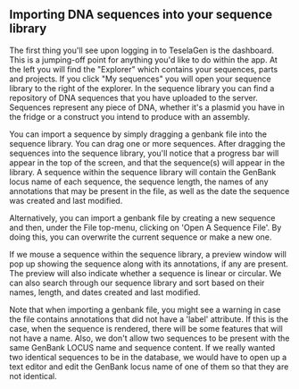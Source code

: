 ## Importing DNA sequences into your sequence library

The first thing you'll see upon logging in to TeselaGen is the dashboard. This is a jumping-off point for anything you'd like to do within the app. At the left you will find the "Explorer" which contains your sequences, parts and projects. If you click "My sequences" you will open your sequence library to the right of the explorer. In the sequence library you can find a repository of DNA sequences that you have uploaded to the server. Sequences represent any piece of DNA, whether it's a plasmid you have in the fridge or a construct you intend to produce with an assembly.

You can import a sequence by simply dragging a genbank file into the sequence library. You can drag one or more sequences. After dragging the sequences into the sequence library, you'll notice that a progress bar will appear in the top of the screen, and that the sequence(s) will appear in the library. A sequence within the sequence library will contain the GenBank locus name of each sequence, the sequence length, the names of any annotations that may be present in the file, as well as the date the sequence was created and last modified.

Alternatively, you can import a genbank file by creating a new sequence and then, under the File top-menu, clicking on 'Open A Sequence File'. By doing this, you can overwrite the current sequence or make a new one. 

If we mouse a sequence within the sequence library, a preview window will pop up showing the sequence along with its annotations, if any are present. The preview will also indicate whether a sequence is linear or circular. We can also search through our sequence library and sort based on their names, length, and dates created and last modified.

Note that when importing a genbank file, you might see a warning in case the file contains annotations that did not have a 'label' attribute. If this is the case, when the sequence is rendered, there will be some features that will not have a name. Also, we don't allow two sequences to be present with the same GenBank LOCUS name and sequence content. If we really wanted two identical sequences to be in the database, we would have to open up a text editor and edit the GenBank locus name of one of them so that they are not identical.
